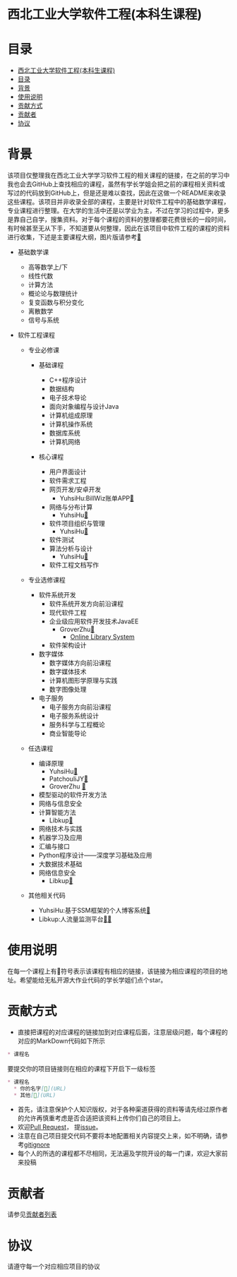 # 西北工业大学软件工程(本科生课程)   

# 目录   
- [西北工业大学软件工程(本科生课程)](#西北工业大学软件工程(本科生课程))
- [目录](#目录)
- [背景](#背景)
- [使用说明](#使用说明)
- [贡献方式](#贡献方式)
- [贡献者](#贡献者)
- [协议](#协议)

# 背景   

该项目仅整理我在西北工业大学学习软件工程的相关课程的链接，在之前的学习中我也会去GitHub上查找相应的课程，虽然有学长学姐会把之前的课程相关资料或写过的代码放到GitHub上，但是还是难以查找，因此在这做一个README来收录这些课程。该项目并非收录全部的课程，主要是针对软件工程中的基础数学课程，专业课程进行整理。在大学的生活中还是以学业为主，不过在学习的过程中，更多是靠自己自学，搜集资料。对于每个课程的资料的整理都要花费很长的一段时间，有时候甚至无从下手，不知道要从何整理，因此在该项目中软件工程的课程的资料进行收集，下述是主要课程大纲，图片版请参考[🔗](https://groverzhu.github.io/2019/09/03/%E6%9C%AC%E7%A7%91%E8%AF%BE%E7%A8%8B/#more)

* 基础数学课   
  * 高等数学上/下   
  * 线性代数   
  * 计算方法   
  * 概论论与数理统计   
  * 复变函数与积分变化   
  * 离散数学   
  * 信号与系统   

* 软件工程课程   
  * 专业必修课   
    * 基础课程   
      * C++程序设计    
      * 数据结构   
      * 电子技术导论   
      * 面向对象编程与设计Java   
      * 计算机组成原理   
      * 计算机操作系统   
      * 数据库系统
      * 计算机网络   

    * 核心课程       
      * 用户界面设计  
      * 软件需求工程   
      * 网页开发/安卓开发 
        * YuhsiHu:BillWiz账单APP[🔗](https://github.com/YuhsiHu/BillWiz)   
      * 网络与分布计算 
        * YuhsiHu[🔗](https://github.com/YuhsiHu/SSD8-Network-and-distributed-computing)   
      * 软件项目组织与管理   
        * YuhsiHu[🔗](https://github.com/YuhsiHu/BiblioSoft)
      * 软件测试   
      * 算法分析与设计
        * YuhsiHu[🔗](https://github.com/YuhsiHu/Algorithm-in-Java)    
      * 软件工程文档写作   

  * 专业选修课程   
    * 软件系统开发   
      * 软件系统开发方向前沿课程   
      * 现代软件工程   
      * 企业级应用软件开发技术JavaEE   
        * GroverZhu[🔗](https://github.com/GroverZhu/JSP-Servlet)    
          * [Online Library System](https://github.com/GroverZhu/Online-Library-System)
      * 软件架构设计
    * 数字媒体   
      * 数字媒体方向前沿课程   
      * 数字媒体技术   
      * 计算机图形学原理与实践   
      * 数字图像处理
    * 电子服务   
      * 电子服务方向前沿课程   
      * 电子服务系统设计   
      * 服务科学与工程概论   
      * 商业智能导论   

  * 任选课程   
     * 编译原理  
       *  YuhsiHu[🔗](https://github.com/YuhsiHu/Compiler-Construction-Principle-and-Practice)
       *  PatchouliJY[🔗](https://github.com/PatchouliJY/Compilation-Principle)
       * GroverZhu [🔗](https://github.com/GroverZhu/CompilerConstructionPrinciples)
     * 模型驱动的软件开发方法   
     * 网络与信息安全   
     * 计算智能方法   
       * Libkup[🔗](https://github.com/Libkup/IntelligentOptimizationAlgorithm.git)
     * 网络技术与实践   
     * 机器学习及应用   
     * 汇编与接口   
     * Python程序设计——深度学习基础及应用   
     * 大数据技术基础  
     * 网络信息安全 
       * Libkup[🔗](https://github.com/Libkup/InformationSecurity.git)
  
  * 其他相关代码
    * YuhsiHu:基于SSM框架的个人博客系统[🔗](https://github.com/YuhsiHu/SSM-Blog)  
    * Libkup:人流量监测平台[🔗](https://github.com/Libkup/PeopleFlowDetection.git)[🔗](https://github.com/Libkup/PeopleFlowDetection.git)

# 使用说明   

在每一个课程上有🔗符号表示该课程有相应的链接，该链接为相应课程的项目的地址。希望能给无私开源大作业代码的学长学姐们点个star。



# 贡献方式   
* 直接把课程的对应课程的链接加到对应课程后面，注意层级问题，每个课程的对应的MarkDown代码如下所示
```Markdown
* 课程名
```
要提交你的项目链接则在相应的课程下开启下一级标签
```Markdown
* 课程名
  * 你的名字[🔗](URL)
  * 其他[🔗](URL)
```
* 首先，请注意保护个人知识版权，对于各种渠道获得的资料等请先经过原作者的允许再慎重考虑是否合适把该资料上传你们自己的项目上。   
* 欢迎[Pull Request](https://github.com/GroverZhu/SoftwareEngineeringCoursesNWPU/pulls)， 提[issue](https://github.com/GroverZhu/SoftwareEngineeringCoursesNWPU/issues)。   
* 注意在自己项目提交代码不要将本地配置相关内容提交上来，如不明确，请参考[gitignore](https://github.com/github/gitignore)   
* 每个人的所选的课程都不尽相同，无法遍及学院开设的每一门课，欢迎大家前来投稿   

# 贡献者   
请参见[贡献者列表](https://github.com/GroverZhu/SoftwareEngineeringCoursesNWPU/graphs/contributors)   

# 协议   
请遵守每一个对应相应项目的协议   